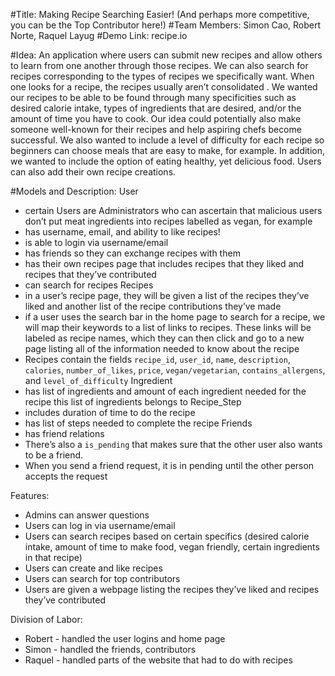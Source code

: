 #Title: 
Making Recipe Searching Easier! (And perhaps more competitive, you can be the Top Contributor here!)
#Team Members: 
Simon Cao, Robert Norte, Raquel Layug
#Demo Link: 
recipe.io

#Idea: 
An application where users can submit new recipes and allow others to learn from one another through those recipes. We can also search for recipes corresponding to the types of recipes we specifically want. When one looks for a recipe, the recipes usually aren’t consolidated . We wanted our recipes to be able to be found through many specificities such as desired calorie intake, types of ingredients that are desired, and/or the amount of time you have to cook. Our idea could potentially also make someone well-known for their recipes and help aspiring chefs become successful. We also wanted to include a level of difficulty for each recipe so beginners can choose meals that are easy to make, for example. In addition, we wanted to include the option of eating healthy, yet delicious food.  Users can also add their own recipe creations. 

#Models and Description:
User
* certain Users are Administrators who can ascertain that malicious users don’t put meat ingredients into recipes labelled as vegan, for example
* has username, email, and ability to like recipes!
* is able to login via username/email
* has friends so they can exchange recipes with them
* has their own recipes page that includes recipes that they liked and recipes that they’ve contributed
* can search for recipes
Recipes 
* in a user’s recipe page, they will be given a list of the recipes they’ve liked and another list of the recipe contributions they’ve made
* if a user uses the search bar in the home page to search for a recipe, we will map their keywords to a list of links to recipes. These links will be labeled as recipe names, which they can then click and go to a new page listing all of the information needed to know about the recipe
* Recipes contain the fields `recipe_id`, `user_id`, `name`, `description`, `calories`, `number_of_likes`, `price`, `vegan/vegetarian`, `contains_allergens`, and `level_of_difficulty`
Ingredient
* has list of ingredients and amount of each ingredient needed for the recipe this list of ingredients belongs to
Recipe_Step
* includes duration of time to do the recipe
* has list of steps needed to complete the recipe
Friends
* has friend relations
* There’s also a `is_pending` that makes sure that the other user also wants to be a friend.
* When you send a friend request, it is in pending until the other person accepts the request

Features:
* Admins can answer questions
* Users can log in via username/email
* Users can search recipes based on certain specifics (desired calorie intake, amount of time to make food, vegan friendly, certain ingredients in that recipe)
* Users can create and like recipes
* Users can search for top contributors
* Users are given a webpage listing the recipes they’ve liked and recipes they’ve contributed

Division of Labor:
* Robert - handled the user logins and home page
* Simon - handled the friends, contributors
* Raquel - handled parts of the website that had to do with recipes 


